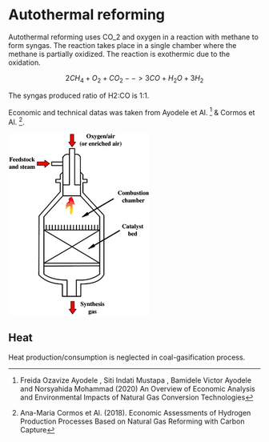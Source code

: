 # Autothermal reforming

Autothermal reforming uses CO_2 and oxygen in a reaction with methane to form syngas.  The reaction takes place in a single chamber where the methane is partially oxidized. The reaction is exothermic due to the oxidation. 

$$ 2CH_4 + O_2 + CO_2 --> 3CO + H_2O + 3H_2 $$

The syngas produced ratio of H2:CO is 1:1. 

Economic and technical datas was taken from  Ayodele et Al. [^1] & Cormos et Al. [^2].

![](atr.png) 

## Heat
Heat production/consumption is neglected in coal-gasification process.
 

[^1]: Freida Ozavize Ayodele , Siti Indati Mustapa , Bamidele Victor Ayodele  and Norsyahida Mohammad (2020) An Overview of Economic Analysis and Environmental Impacts of Natural Gas Conversion Technologies

[^2]: Ana-Maria Cormos et Al.  (2018). Economic Assessments of Hydrogen Production Processes Based on Natural Gas Reforming with Carbon Capture
